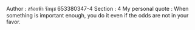 Author : สร้อยฟ้า รักนุช 653380347-4
Section : 4
My personal quote : When something is important enough, you do it even if the odds are not in your favor.